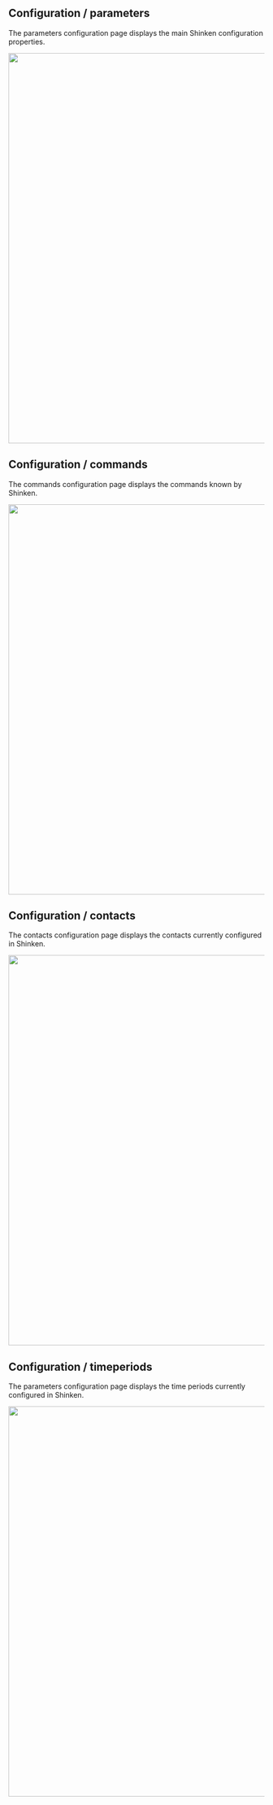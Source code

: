## Configuration / parameters
The parameters configuration page displays the main Shinken configuration properties.

 <img src="https://raw.githubusercontent.com/wiki/shinken-monitoring/mod-webui/11.jpg" width="768">


## Configuration / commands
The commands configuration page displays the commands known by Shinken.

 <img src="https://raw.githubusercontent.com/wiki/shinken-monitoring/mod-webui/15.jpg" width="768">


## Configuration / contacts
The contacts configuration page displays the contacts currently configured in Shinken.

 <img src="https://raw.githubusercontent.com/wiki/shinken-monitoring/mod-webui/14.jpg" width="768">


## Configuration / timeperiods
The parameters configuration page displays the time periods currently configured in Shinken.

 <img src="https://raw.githubusercontent.com/wiki/shinken-monitoring/mod-webui/16.jpg" width="768">


